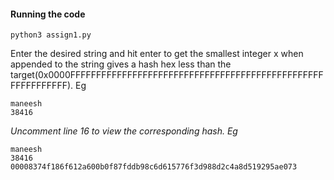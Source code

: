 #### Running the code

```
python3 assign1.py
```

Enter the desired string and hit enter to get the smallest integer x when appended to the string gives a hash hex less than the target(0x0000FFFFFFFFFFFFFFFFFFFFFFFFFFFFFFFFFFFFFFFFFFFFFFFFFFFFFFFFFFFF). Eg
```
maneesh
38416
```

*Uncomment line 16 to view the corresponding hash. Eg*

```
maneesh
38416
00008374f186f612a600b0f87fddb98c6d615776f3d988d2c4a8d519295ae073
```
